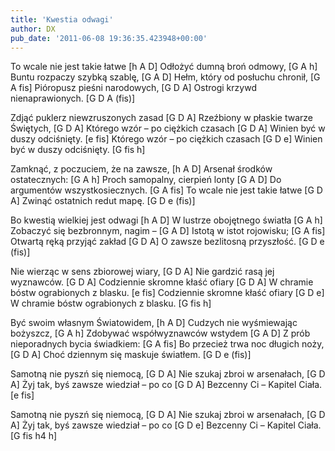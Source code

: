 ```yaml
---
title: 'Kwestia odwagi'
author: DX
pub_date: '2011-06-08 19:36:35.423948+00:00'
---
```


To wcale nie jest takie łatwe [h A D]
Odłożyć dumną broń odmowy, [G A h]
Buntu rozpaczy szybką szablę, [G A D]
Hełm, który od posłuchu chronił, [G A fis]
Pióropusz pieśni narodowych, [G D A]
Ostrogi krzywd nienaprawionych. [G D A (fis)]

Zdjąć puklerz niewzruszonych zasad [G D A]
Rzeźbiony w płaskie twarze Świętych, [G D A]
Którego wzór – po ciężkich czasach [G D A]
Winien być w duszy odciśnięty. [e fis]
Którego wzór – po ciężkich czasach [G D e]
Winien być w duszy odciśnięty. [G fis h]

Zamknąć, z poczuciem, że na zawsze, [h A D]
Arsenał środków ostatecznych: [G A h]
Proch samopalny, cierpień lonty [G A D]
Do argumentów wszystkosiecznych. [G A fis]
To wcale nie jest takie łatwe [G D A]
Zwinąć ostatnich redut mapę. [G D e (fis)]

Bo kwestią wielkiej jest odwagi [h A D]
W lustrze obojętnego światła [G A h]
Zobaczyć się bezbronnym, nagim – [G A D]
Istotą w istot rojowisku; [G A fis]
Otwartą ręką przyjąć zakład [G D A]
O zawsze bezlitosną przyszłość. [G D e (fis)]

Nie wierząc w sens zbiorowej wiary, [G D A]
Nie gardzić rasą jej wyznawców. [G D A]
Codziennie skromne kłaść ofiary [G D A]
W chramie bóstw ograbionych z blasku. [e fis]
Codziennie skromne kłaść ofiary [G D e]
W chramie bóstw ograbionych z blasku. [G fis h]

Być swoim własnym Światowidem, [h A D]
Cudzych nie wyśmiewając bożyszcz, [G A h]
Zdobywać współwyznawców wstydem [G A D]
Z prób nieporadnych bycia świadkiem: [G A fis]
Bo przecież trwa noc długich noży, [G D A]
Choć dziennym się maskuje światłem. [G D e (fis)]

Samotną nie pyszń się niemocą, [G D A]
Nie szukaj zbroi w arsenałach, [G D A]
Żyj tak, byś zawsze wiedział – po co [G D A]
Bezcenny Ci – Kapitel Ciała. [e fis]

Samotną nie pyszń się niemocą, [G D A]
Nie szukaj zbroi w arsenałach, [G D A]
Żyj tak, byś zawsze wiedział – po co [G D e]
Bezcenny Ci – Kapitel Ciała. [G fis h4 h]